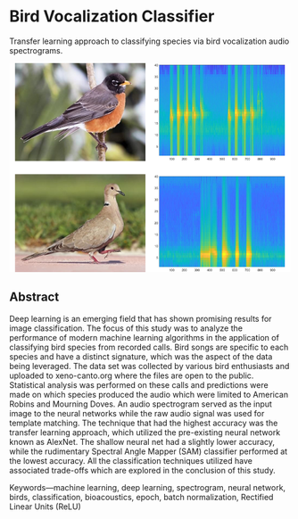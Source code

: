 # Bird Vocalization Classifier
 Transfer learning approach to classifying species via bird vocalization audio spectrograms.
 
![bird spectrograms](https://github.com/nkueterman/Bird-Vocalization-Classifier/blob/master/docs/bird_spect.png)

## Abstract
Deep learning is an emerging field that has shown promising results for image classification.  The focus of this study was to analyze the performance of modern machine learning algorithms in the application of classifying bird species from recorded calls.  Bird songs are specific to each species and have a distinct signature, which was the aspect of the data being leveraged.  The data set was collected by various bird enthusiasts and uploaded to xeno-canto.org where the files are open to the public. Statistical analysis was performed on these calls and predictions were made on which species produced the audio which were limited to American Robins and Mourning Doves.  An audio spectrogram served as the input image to the neural networks while the raw audio signal was used for template matching.  The technique that had the highest accuracy was the transfer learning approach, which utilized the pre-existing neural network known as AlexNet.  The shallow neural net had a slightly lower accuracy, while the rudimentary Spectral Angle Mapper (SAM) classifier performed at the lowest accuracy.  All the classification techniques utilized have associated trade-offs which are explored in the conclusion of this study.


Keywords—machine learning, deep learning, spectrogram, neural network, birds, classification, bioacoustics, epoch, batch normalization, Rectified Linear Units (ReLU)
